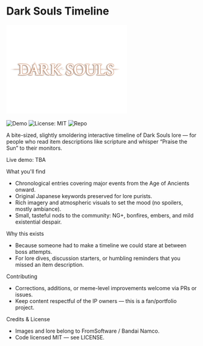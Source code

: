 # Dark Souls Timeline

![Dark Souls. Praise the Sun.](src/assets/ds1_logo.png)

![Demo](https://img.shields.io/badge/demo-GitHub%20Pages-blue) ![License: MIT](https://img.shields.io/badge/license-MIT-lightgrey) ![Repo](https://img.shields.io/badge/repo-dark--souls--timeline-black)

A bite-sized, slightly smoldering interactive timeline of Dark Souls lore — for people who read item descriptions like scripture and whisper “Praise the Sun” to their monitors.

Live demo: TBA

What you'll find
- Chronological entries covering major events from the Age of Ancients onward.
- Original Japanese keywords preserved for lore purists.
- Rich imagery and atmospheric visuals to set the mood (no spoilers, mostly ambiance).
- Small, tasteful nods to the community: NG+, bonfires, embers, and mild existential despair.

Why this exists
- Because someone had to make a timeline we could stare at between boss attempts.
- For lore dives, discussion starters, or humbling reminders that you missed an item description.

Contributing
- Corrections, additions, or meme-level improvements welcome via PRs or issues.
- Keep content respectful of the IP owners — this is a fan/portfolio project.

Credits & License
- Images and lore belong to FromSoftware / Bandai Namco.
- Code licensed MIT — see LICENSE.

